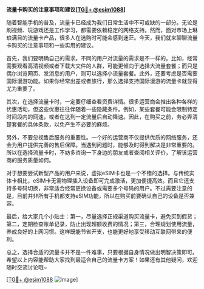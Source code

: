 **流量卡购买的注意事项和建议[[TG💪+ @esim1088](https://t.me/s/esim1088)]**

随着智能手机的普及，流量卡已经成为我们日常生活中不可或缺的一部分。无论是刷视频、玩游戏还是工作学习，都需要依赖稳定的网络支持。然而，面对市场上琳琅满目的流量卡产品，很多人在选购时可能会感到迷茫。今天，我们就来聊聊流量卡购买的注意事项和一些实用的建议。

首先，我们要明确自己的需求。不同的用户对流量的需求是不一样的。比如，经常需要观看高清视频或者下载大文件的人群，可能更倾向于选择大流量套餐；而只是偶尔浏览网页、发消息的用户，则可以选择小流量套餐。此外，还要考虑是否需要国际漫游功能。如果你经常出差或者旅行，那么选择支持国际漫游的流量卡就显得尤为重要了。

其次，在选择流量卡时，一定要仔细查看资费详情。很多运营商会推出各种各样的优惠活动，但这些优惠往往伴随着一些隐藏条件。例如，某些套餐可能会限制特定时间段内的网速，或者在达到一定流量后自动降速。因此，在购买之前，务必弄清楚套餐的具体条款，以免产生不必要的麻烦。

另外，不要忽视售后服务的重要性。一个好的运营商不仅提供优质的网络服务，还会为用户提供完善的售后保障。当遇到问题时，能够及时得到解决是非常重要的。所以在选择流量卡时，不妨多咨询一下身边的朋友或者查阅相关评价，了解该运营商的服务质量如何。

对于想要尝试新型产品的用户来说，虚拟eSIM卡也是一个不错的选择。与传统实体卡相比，eSIM卡无需物理插入设备即可完成激活，更加便捷高效。而且它还支持多号码切换，非常适合经常更换设备或需要多个号码的用户。不过需要注意的是，目前并非所有手机都支持eSIM功能，所以在购买前要确认自己的设备是否兼容。

最后，给大家几个小贴士：第一，尽量选择正规渠道购买流量卡，避免买到假货；第二，定期检查账单记录，防止出现超额收费的情况；第三，合理规划使用流量，养成良好的上网习惯。这样既能节省开支，也能更好地享受移动互联网带来的便利。

总之，选择合适的流量卡并不是一件难事，只要根据自身情况做出明智决策即可。希望以上内容能帮助大家找到最适合自己的流量卡方案！如果还有其他疑问，欢迎随时交流讨论哦~

[[TG💪+ @esim1088](https://t.me/s/esim1088) ![Image](https://i.postimg.cc/4NQfJmqS/Snipaste-2025-05-13-00-14-12.png)]